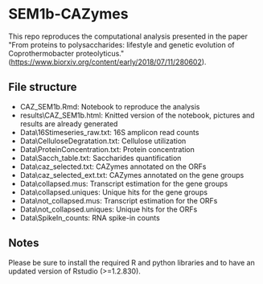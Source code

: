# SEM1b-CAZymes

This repo reproduces the computational analysis presented in the paper "From proteins to polysaccharides: lifestyle and genetic evolution of Coprothermobacter proteolyticus." (https://www.biorxiv.org/content/early/2018/07/11/280602).

## File structure

- CAZ_SEM1b.Rmd: Notebook to reproduce the analysis
- results\CAZ_SEM1b.html: Knitted version of the notebook, pictures and results are already generated
- Data\16Stimeseries_raw.txt: 16S amplicon read counts
- Data\CelluloseDegratation.txt: Cellulose utilization
- Data\ProteinConcentration.txt: Protein concentration
- Data\Sacch_table.txt: Saccharides quantification
- Data\caz_selected.txt: CAZymes annotated on the ORFs
- Data\caz_selected_ext.txt: CAZymes annotated on the gene groups
- Data\collapsed.mus: Transcript estimation for the gene groups
- Data\collapsed.uniques: Unique hits for the gene groups
- Data\not_collapsed.mus: Transcript estimation for the ORFs
- Data\not_collapsed.uniques: Unique hits for the ORFs
- Data\SpikeIn_counts\: RNA spike-in counts

## Notes
Please be sure to install the required R and python libraries and to have an updated version of Rstudio (>=1.2.830).
